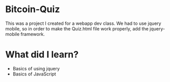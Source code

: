 # Bitcoin-Quiz
This was a project I created for a webapp dev class.
We had to use jquery mobile, so in order to make the Quiz.html file work properly, add the jquery-mobile framework.
# What did I learn?
- Basics of using jquery
- Basics of JavaScript
